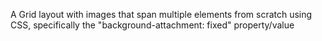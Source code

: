 A Grid layout with images that span multiple elements from scratch using CSS, specifically the "background-attachment: fixed" property/value
